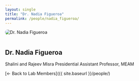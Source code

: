 ```yaml
---
layout: single
title: "Dr. Nadia Figueroa"
permalink: /people/nadia_figueroa/
---
```


<img src="{{ site.baseurl }}/assets/images/people/generic-avatar.png" alt="Dr. Nadia Figueroa" style="max-width:200px; border-radius:8px; margin-bottom:1rem;">

## Dr. Nadia Figueroa

Shalini and Rajeev Misra Presidential Assistant Professor, MEAM

[← Back to Lab Members]({{ site.baseurl }}/people/)
